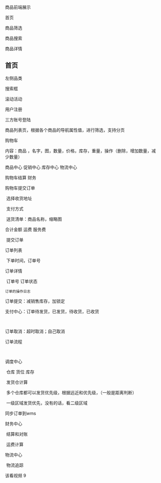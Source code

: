 商品前端展示



首页

商品筛选

商品搜索

商品详情



## 首页

左侧品类

搜索框

滚动活动



用户注册

三方账号登陆



商品列表页，根据各个商品的导航属性值，进行筛选，支持分页



购物车

内容：商品 ，名字，图，数量，价格，库存，重量，操作（删除，增加数量，减少数量）

商品中心 促销中心 库存中心  物流中心

购物车结算  财务



购物车提交订单

​	选择收货地址

​	支付方式

​	送货清单：商品名称，缩略图

   合计金额 运费 服务费

​	提交订单



订单列表

​	下单时间，订单号

订单详情

​	订单号 订单状态

 	订单的操作日志

订单提交：减销售库存，加锁定

支付中心：订单待发货，已发货，待收货，已收货

​	

订单取消：超时取消；自己取消

订单流程

​	



调度中心

​	仓库 货位 库存

​	发货仓计算

​		多个仓库都可以发货优先级，根据远近和优先级，（一般是距离判断）

​		一级区域发货优先，没有的话，看二级区域

同步订单到wms





 财务中心

​	结算和对账

​	运费计算



物流中心

​	物流追踪

该看视频 9 

